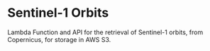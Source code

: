 # Sentinel-1 Orbits

Lambda Function and API for the retrieval of Sentinel-1 orbits, from Copernicus, for storage in AWS S3.
